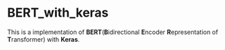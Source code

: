 # BERT_with_keras
This is a implementation of **BERT**(**B**idirectional **E**ncoder **R**epresentation of **T**ransformer) with **Keras**.

